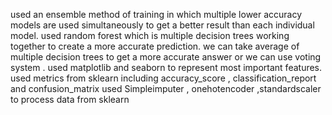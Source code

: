 used an ensemble method of training in which multiple lower accuracy models are used simultaneously to get a better result than each individual model.
used random forest which is multiple decision trees working together to create a more accurate prediction.
we can take average of multiple decision trees to get a more accurate answer or we can use voting system .
used matplotlib and seaborn to represent most important features.
used metrics from sklearn including accuracy_score , classification_report and confusion_matrix
used Simpleimputer , onehotencoder ,standardscaler to process data from sklearn

